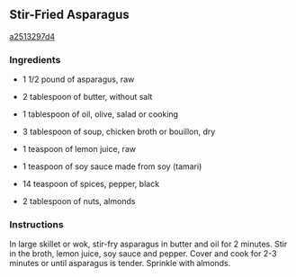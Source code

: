 ## Stir-Fried Asparagus

[a2513297d4](http://www.food.com/recipe/stir-fried-asparagus-299572)

### Ingredients

 - 1 1/2 pound of asparagus, raw

 - 2 tablespoon of butter, without salt

 - 1 tablespoon of oil, olive, salad or cooking

 - 3 tablespoon of soup, chicken broth or bouillon, dry

 - 1 teaspoon of lemon juice, raw

 - 1 teaspoon of soy sauce made from soy (tamari)

 - 14 teaspoon of spices, pepper, black

 - 2 tablespoon of nuts, almonds

### Instructions

In large skillet or wok, stir-fry asparagus in butter and oil for 2 minutes. Stir in the broth, lemon juice, soy sauce and pepper. Cover and cook for 2-3 minutes or until asparagus is tender. Sprinkle with almonds.